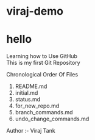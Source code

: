 # viraj-demo
# hello
Learning how to Use GitHub<br>
This is my first Git Repository
<br>

Chronological Order Of Files 
1) README.md
2) initial.md
3) status.md
4) for_new_repo.md
5) branch_commands.md
6) undo_change_commands.md

Author :- Viraj Tank

